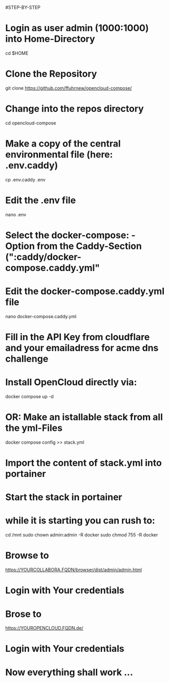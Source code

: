 #STEP-BY-STEP

# Login as user admin (1000:1000) into Home-Directory
cd $HOME
# Clone the Repository
git clone https://github.com/ffuhrnew/opencloud-compose/
# Change into the repos directory
cd opencloud-compose
# Make a copy of the central environmental file (here: .env.caddy)
cp .env.caddy .env
# Edit the .env file 
nano .env
# Select the docker-compose: - Option from the Caddy-Section (":caddy/docker-compose.caddy.yml"
# Edit the docker-compose.caddy.yml file
nano docker-compose.caddy.yml
# Fill in the API Key from cloudflare and your emailadress for acme dns challenge
# Install OpenCloud directly via:
docker compose up -d
# OR: Make an istallable stack from all the yml-Files
docker compose config >> stack.yml
# Import the content of stack.yml into portainer
# Start the stack in portainer
# while it is starting you can rush to:
cd /mnt 
sudo chown admin:admin -R docker
sudo chmod 755 -R docker
# Browse to 
https://YOURCOLLABORA.FQDN/browser/dist/admin/admin.html
# Login with Your credentials
# Brose to 
https://YOUROPENCLOUD.FQDN.de/
# Login with Your credentials
# Now everything shall work ...
